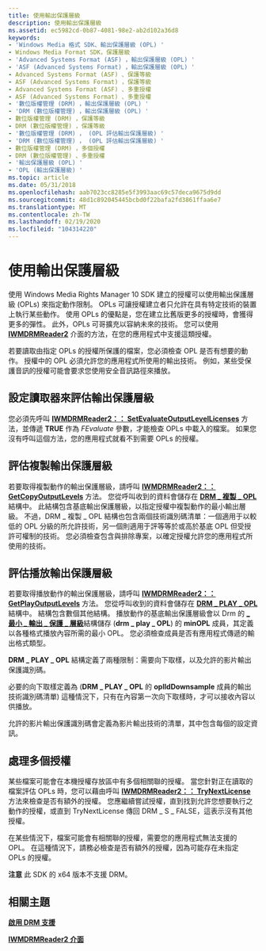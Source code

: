 ```yaml
---
title: 使用輸出保護層級
description: 使用輸出保護層級
ms.assetid: ec5982cd-0b87-4081-98e2-ab2d102a36d8
keywords:
- 'Windows Media 格式 SDK、輸出保護層級 (OPL) '
- Windows Media Format SDK，保護層級
- 'Advanced Systems Format (ASF) ，輸出保護層級 (OPL) '
- 'ASF (Advanced Systems Format) ，輸出保護層級 (OPL) '
- Advanced Systems Format (ASF) 、保護等級
- ASF (Advanced Systems Format) ，保護等級
- Advanced Systems Format (ASF) 、多重授權
- ASF (Advanced Systems Format) 、多重授權
- '數位版權管理 (DRM) ，輸出保護層級 (OPL) '
- 'DRM (數位版權管理) ，輸出保護層級 (OPL) '
- 數位版權管理 (DRM) ，保護等級
- DRM (數位版權管理) ，保護等級
- '數位版權管理 (DRM) ， (OPL 評估輸出保護層級) '
- 'DRM (數位版權管理) ， (OPL 評估輸出保護層級) '
- 數位版權管理 (DRM) ，多個授權
- DRM (數位版權管理) 、多重授權
- '輸出保護層級 (OPL) '
- 'OPL (輸出保護層級) '
ms.topic: article
ms.date: 05/31/2018
ms.openlocfilehash: aab7023cc8285e5f3993aac69c57deca9675d9dd
ms.sourcegitcommit: 48d1c892045445bcbd0f22bafa2fd3861ffaa6e7
ms.translationtype: MT
ms.contentlocale: zh-TW
ms.lasthandoff: 02/19/2020
ms.locfileid: "104314220"
---
```

# <a name="working-with-output-protection-levels"></a>使用輸出保護層級

使用 Windows Media Rights Manager 10 SDK 建立的授權可以使用輸出保護層級 (OPLs) 來指定動作限制。 OPLs 可讓授權建立者只允許在具有特定技術的裝置上執行某些動作。 使用 OPLs 的優點是，您在建立比舊版更多的授權時，會獲得更多的彈性。 此外，OPLs 可哥擴充以容納未來的技術。 您可以使用 [**IWMDRMReader2**](/previous-versions/windows/desktop/api/wmsdkidl/nn-wmsdkidl-iwmdrmreader2) 介面的方法，在您的應用程式中支援這類授權。

若要讀取由指定 OPLs 的授權所保護的檔案，您必須檢查 OPL 是否有想要的動作。 授權中的 OPL 必須允許您的應用程式所使用的輸出技術。 例如，某些受保護音訊的授權可能會要求您使用安全音訊路徑來播放。

## <a name="configuring-the-reader-to-evaluate-output-protection-levels"></a>設定讀取器來評估輸出保護層級

您必須先呼叫 [**IWMDRMReader2：： SetEvaluateOutputLevelLicenses**](/previous-versions/windows/desktop/api/Wmsdkidl/nf-wmsdkidl-iwmdrmreader2-setevaluateoutputlevellicenses) 方法，並傳遞 **TRUE** 作為 *FEvaluate* 參數，才能檢查 OPLs 中載入的檔案。 如果您沒有呼叫這個方法，您的應用程式就看不到需要 OPLs 的授權。

## <a name="evaluating-copy-output-protection-levels"></a>評估複製輸出保護層級

若要取得複製動作的輸出保護層級，請呼叫 [**IWMDRMReader2：： GetCopyOutputLevels**](/previous-versions/windows/desktop/api/Wmsdkidl/nf-wmsdkidl-iwmdrmreader2-getcopyoutputlevels) 方法。 您從呼叫收到的資料會儲存在 [**DRM \_ 複製 \_ OPL**](/previous-versions/windows/desktop/api/wmsdkidl/ns-wmsdkidl-drm_copy_opl) 結構中。 此結構包含基底輸出保護層級，以指定授權中複製動作的最小輸出層級。 不過，DRM \_ 複製 \_ OPL 結構也包含兩個技術識別碼清單：一個適用于以較低的 OPL 分級的所允許技術，另一個則適用于評等等於或高於基底 OPL 但受授許可權制的技術。 您必須檢查包含與排除專案，以確定授權允許您的應用程式所使用的技術。

## <a name="evaluating-play-output-protection-levels"></a>評估播放輸出保護層級

若要取得播放動作的輸出保護層級，請呼叫 [**IWMDRMReader2：： GetPlayOutputLevels**](/previous-versions/windows/desktop/api/Wmsdkidl/nf-wmsdkidl-iwmdrmreader2-getplayoutputlevels) 方法。 您從呼叫收到的資料會儲存在 [**DRM \_ PLAY \_ OPL**](/previous-versions/windows/desktop/api/wmsdkidl/ns-wmsdkidl-drm_play_opl) 結構中。 結構包含數個其他結構。 播放動作的基底輸出保護層級會以 Drm 的 [**\_ 最小 \_ 輸出 \_ 保護 \_ 層級**](/previous-versions/windows/desktop/api/wmsdkidl/ns-wmsdkidl-drm_minimum_output_protection_levels)結構儲存 (**drm \_ play \_ OPL**) 的 **minOPL** 成員，其定義以各種格式播放內容所需的最小 OPL。 您必須檢查成員是否有應用程式傳遞的輸出格式類型。

**DRM \_ PLAY \_ OPL** 結構定義了兩種限制：需要向下取樣，以及允許的影片輸出保護識別碼。

必要的向下取樣定義為 (**DRM \_ PLAY \_ OPL** 的 **oplIdDownsample** 成員的輸出技術識別碼清單) 這種情況下，只有在內容第一次向下取樣時，才可以接收內容以供播放。

允許的影片輸出保護識別碼會定義為影片輸出技術的清單，其中包含每個的設定資訊。

## <a name="handling-multiple-licenses"></a>處理多個授權

某些檔案可能會在本機授權存放區中有多個相關聯的授權。 當您針對正在讀取的檔案評估 OPLs 時，您可以藉由呼叫 [**IWMDRMReader2：： TryNextLicense**](/previous-versions/windows/desktop/api/Wmsdkidl/nf-wmsdkidl-iwmdrmreader2-trynextlicense) 方法來檢查是否有額外的授權。 您應繼續嘗試授權，直到找到允許您想要執行之動作的授權，或直到 TryNextLicense 傳回 DRM \_ S \_ FALSE，這表示沒有其他授權。

在某些情況下，檔案可能會有相關聯的授權，需要您的應用程式無法支援的 OPL。 在這種情況下，請務必檢查是否有額外的授權，因為可能存在未指定 OPLs 的授權。

**注意** 此 SDK 的 x64 版本不支援 DRM。

## <a name="related-topics"></a>相關主題

<dl> <dt>

[**啟用 DRM 支援**](enabling-drm-support.md)
</dt> <dt>

[**IWMDRMReader2 介面**](/previous-versions/windows/desktop/api/wmsdkidl/nn-wmsdkidl-iwmdrmreader2)
</dt> </dl>

 

 




